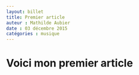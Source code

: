 ```yaml
---
layout: billet
title: Premier article
auteur : Mathilde Aubier 
date : 03 décembre 2015
catégories : musique
---
```



<h1>Voici mon premier article</h1>


